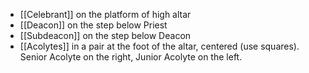- [[Celebrant]] on the platform of high altar
- [[Deacon]] on the step below Priest
- [[Subdeacon]] on the step below Deacon
- [[Acolytes]] in a pair at the foot of the altar, centered (use squares). Senior Acolyte on the right, Junior Acolyte on the left.